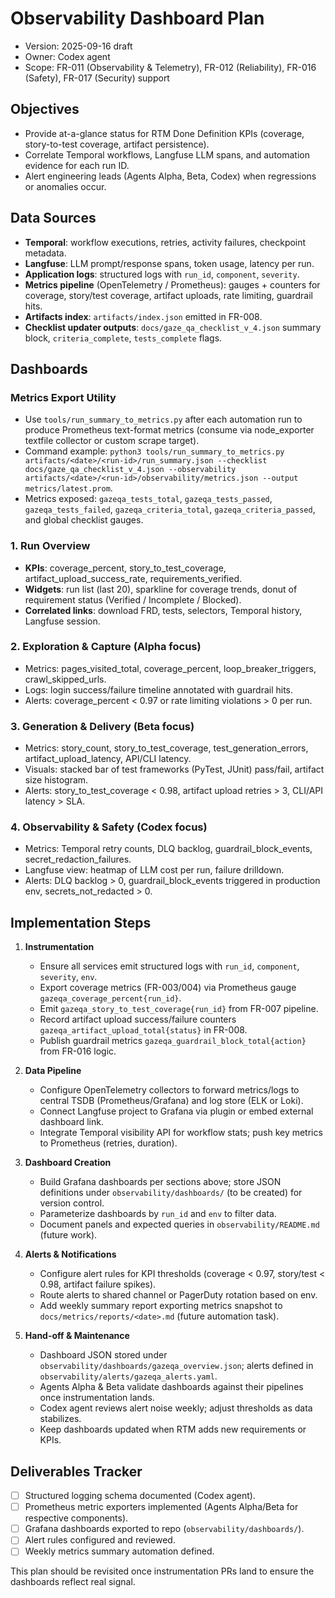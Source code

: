 # Observability Dashboard Plan

- Version: 2025-09-16 draft
- Owner: Codex agent
- Scope: FR-011 (Observability & Telemetry), FR-012 (Reliability), FR-016 (Safety), FR-017 (Security) support

## Objectives
- Provide at-a-glance status for RTM Done Definition KPIs (coverage, story-to-test coverage, artifact persistence).
- Correlate Temporal workflows, Langfuse LLM spans, and automation evidence for each run ID.
- Alert engineering leads (Agents Alpha, Beta, Codex) when regressions or anomalies occur.

## Data Sources
- **Temporal**: workflow executions, retries, activity failures, checkpoint metadata.
- **Langfuse**: LLM prompt/response spans, token usage, latency per run.
- **Application logs**: structured logs with `run_id`, `component`, `severity`.
- **Metrics pipeline** (OpenTelemetry / Prometheus): gauges + counters for coverage, story/test coverage, artifact uploads, rate limiting, guardrail hits.
- **Artifacts index**: `artifacts/index.json` emitted in FR-008.
- **Checklist updater outputs**: `docs/gaze_qa_checklist_v_4.json` summary block, `criteria_complete`, `tests_complete` flags.

## Dashboards

### Metrics Export Utility
- Use `tools/run_summary_to_metrics.py` after each automation run to produce Prometheus text-format metrics (consume via node_exporter textfile collector or custom scrape target).
- Command example: `python3 tools/run_summary_to_metrics.py artifacts/<date>/<run-id>/run_summary.json --checklist docs/gaze_qa_checklist_v_4.json --observability artifacts/<date>/<run-id>/observability/metrics.json --output metrics/latest.prom`.
- Metrics exposed: `gazeqa_tests_total`, `gazeqa_tests_passed`, `gazeqa_tests_failed`, `gazeqa_criteria_total`, `gazeqa_criteria_passed`, and global checklist gauges.

### 1. Run Overview
- **KPIs**: coverage_percent, story_to_test_coverage, artifact_upload_success_rate, requirements_verified.
- **Widgets**: run list (last 20), sparkline for coverage trends, donut of requirement status (Verified / Incomplete / Blocked).
- **Correlated links**: download FRD, tests, selectors, Temporal history, Langfuse session.

### 2. Exploration & Capture (Alpha focus)
- Metrics: pages_visited_total, coverage_percent, loop_breaker_triggers, crawl_skipped_urls.
- Logs: login success/failure timeline annotated with guardrail hits.
- Alerts: coverage_percent < 0.97 or rate limiting violations > 0 per run.

### 3. Generation & Delivery (Beta focus)
- Metrics: story_count, story_to_test_coverage, test_generation_errors, artifact_upload_latency, API/CLI latency.
- Visuals: stacked bar of test frameworks (PyTest, JUnit) pass/fail, artifact size histogram.
- Alerts: story_to_test_coverage < 0.98, artifact upload retries > 3, CLI/API latency > SLA.

### 4. Observability & Safety (Codex focus)
- Metrics: Temporal retry counts, DLQ backlog, guardrail_block_events, secret_redaction_failures.
- Langfuse view: heatmap of LLM cost per run, failure drilldown.
- Alerts: DLQ backlog > 0, guardrail_block_events triggered in production env, secrets_not_redacted > 0.

## Implementation Steps
1. **Instrumentation**
   - Ensure all services emit structured logs with `run_id`, `component`, `severity`, `env`.
   - Export coverage metrics (FR-003/004) via Prometheus gauge `gazeqa_coverage_percent{run_id}`.
   - Emit `gazeqa_story_to_test_coverage{run_id}` from FR-007 pipeline.
   - Record artifact upload success/failure counters `gazeqa_artifact_upload_total{status}` in FR-008.
   - Publish guardrail metrics `gazeqa_guardrail_block_total{action}` from FR-016 logic.

2. **Data Pipeline**
   - Configure OpenTelemetry collectors to forward metrics/logs to central TSDB (Prometheus/Grafana) and log store (ELK or Loki).
   - Connect Langfuse project to Grafana via plugin or embed external dashboard link.
   - Integrate Temporal visibility API for workflow stats; push key metrics to Prometheus (retries, duration).

3. **Dashboard Creation**
   - Build Grafana dashboards per sections above; store JSON definitions under `observability/dashboards/` (to be created) for version control.
   - Parameterize dashboards by `run_id` and `env` to filter data.
   - Document panels and expected queries in `observability/README.md` (future work).

4. **Alerts & Notifications**
   - Configure alert rules for KPI thresholds (coverage < 0.97, story/test < 0.98, artifact failure spikes).
   - Route alerts to shared channel or PagerDuty rotation based on env.
   - Add weekly summary report exporting metrics snapshot to `docs/metrics/reports/<date>.md` (future automation task).

5. **Hand-off & Maintenance**
   - Dashboard JSON stored under `observability/dashboards/gazeqa_overview.json`; alerts defined in `observability/alerts/gazeqa_alerts.yaml`.
   - Agents Alpha & Beta validate dashboards against their pipelines once instrumentation lands.
   - Codex agent reviews alert noise weekly; adjust thresholds as data stabilizes.
   - Keep dashboards updated when RTM adds new requirements or KPIs.

## Deliverables Tracker
- [ ] Structured logging schema documented (Codex agent).
- [ ] Prometheus metric exporters implemented (Agents Alpha/Beta for respective components).
- [ ] Grafana dashboards exported to repo (`observability/dashboards/`).
- [ ] Alert rules configured and reviewed.
- [ ] Weekly metrics summary automation defined.

This plan should be revisited once instrumentation PRs land to ensure the dashboards reflect real signal.
